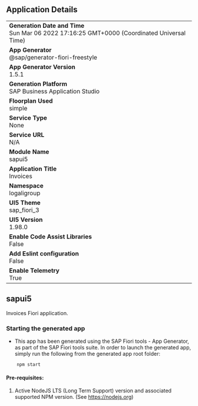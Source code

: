 ## Application Details
|               |
| ------------- |
|**Generation Date and Time**<br>Sun Mar 06 2022 17:16:25 GMT+0000 (Coordinated Universal Time)|
|**App Generator**<br>@sap/generator-fiori-freestyle|
|**App Generator Version**<br>1.5.1|
|**Generation Platform**<br>SAP Business Application Studio|
|**Floorplan Used**<br>simple|
|**Service Type**<br>None|
|**Service URL**<br>N/A
|**Module Name**<br>sapui5|
|**Application Title**<br>Invoices|
|**Namespace**<br>logaligroup|
|**UI5 Theme**<br>sap_fiori_3|
|**UI5 Version**<br>1.98.0|
|**Enable Code Assist Libraries**<br>False|
|**Add Eslint configuration**<br>False|
|**Enable Telemetry**<br>True|

## sapui5

Invoices Fiori application.

### Starting the generated app

-   This app has been generated using the SAP Fiori tools - App Generator, as part of the SAP Fiori tools suite.  In order to launch the generated app, simply run the following from the generated app root folder:

```
    npm start
```

#### Pre-requisites:

1. Active NodeJS LTS (Long Term Support) version and associated supported NPM version.  (See https://nodejs.org)


